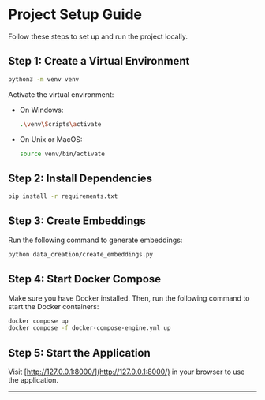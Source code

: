 # Project Setup Guide

Follow these steps to set up and run the project locally.

## Step 1: Create a Virtual Environment

```bash
python3 -m venv venv
```

Activate the virtual environment:

- On Windows:

  ```bash
  .\venv\Scripts\activate
  ```

- On Unix or MacOS:

  ```bash
  source venv/bin/activate
  ```

## Step 2: Install Dependencies

```bash
pip install -r requirements.txt
```

## Step 3: Create Embeddings

Run the following command to generate embeddings:

```bash
python data_creation/create_embeddings.py
```

## Step 4: Start Docker Compose

Make sure you have Docker installed. Then, run the following command to start the Docker containers:

```bash
docker compose up 
docker compose -f docker-compose-engine.yml up
```

## Step 5: Start the Application

Visit [http://127.0.0.1:8000/](http://127.0.0.1:8000/) in your browser to use the application.

---